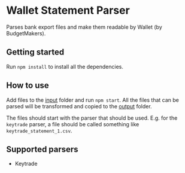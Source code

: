# Wallet Statement Parser

Parses bank export files and make them readable by Wallet (by BudgetMakers).

## Getting started

Run `npm install` to install all the dependencies.

## How to use

Add files to the [input](./input) folder and run `npm start`. All the files that can be parsed will be transformed and copied to the [output](./output) folder.

The files should start with the parser that should be used. E.g. for the `keytrade` parser, a file should be called something like `keytrade_statement_1.csv`.

## Supported parsers

- Keytrade

